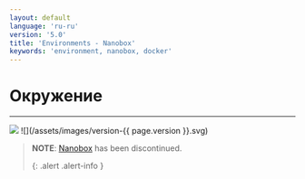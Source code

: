 ```yaml
---
layout: default
language: 'ru-ru'
version: '5.0'
title: 'Environments - Nanobox'
keywords: 'environment, nanobox, docker'
---
```


# Окружение
- - -
![](/assets/images/document-status-stable-success.svg) ![](/assets/images/version-{{ page.version }}.svg)

> **NOTE**: [Nanobox][nanobox] has been discontinued. 
> 
> {: .alert .alert-info }

[nanobox]: https://nanobox.io

